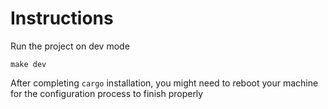 # Instructions


Run the project on dev mode

```
make dev
```

After completing `cargo` installation, you might need to reboot your machine for the configuration process to finish properly
